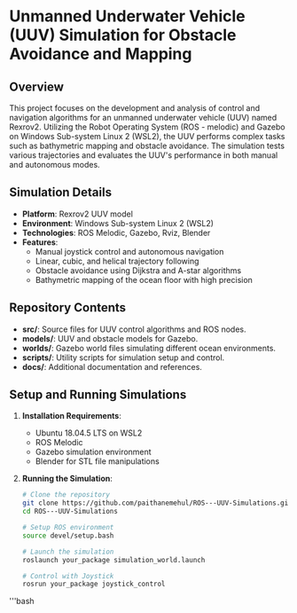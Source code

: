 # Unmanned Underwater Vehicle (UUV) Simulation for Obstacle Avoidance and Mapping

## Overview
This project focuses on the development and analysis of control and navigation algorithms for an unmanned underwater vehicle (UUV) named Rexrov2. Utilizing the Robot Operating System (ROS - melodic) and Gazebo on Windows Sub-system Linux 2 (WSL2), the UUV performs complex tasks such as bathymetric mapping and obstacle avoidance. The simulation tests various trajectories and evaluates the UUV's performance in both manual and autonomous modes.

## Simulation Details
- **Platform**: Rexrov2 UUV model
- **Environment**: Windows Sub-system Linux 2 (WSL2)
- **Technologies**: ROS Melodic, Gazebo, Rviz, Blender
- **Features**:
  - Manual joystick control and autonomous navigation
  - Linear, cubic, and helical trajectory following
  - Obstacle avoidance using Dijkstra and A-star algorithms
  - Bathymetric mapping of the ocean floor with high precision

## Repository Contents
- **src/**: Source files for UUV control algorithms and ROS nodes.
- **models/**: UUV and obstacle models for Gazebo.
- **worlds/**: Gazebo world files simulating different ocean environments.
- **scripts/**: Utility scripts for simulation setup and control.
- **docs/**: Additional documentation and references.

## Setup and Running Simulations
1. **Installation Requirements**:
   - Ubuntu 18.04.5 LTS on WSL2
   - ROS Melodic
   - Gazebo simulation environment
   - Blender for STL file manipulations

2. **Running the Simulation**:
   ```bash
   # Clone the repository
   git clone https://github.com/paithanemehul/ROS---UUV-Simulations.git
   cd ROS---UUV-Simulations

   # Setup ROS environment
   source devel/setup.bash

   # Launch the simulation
   roslaunch your_package simulation_world.launch

   # Control with Joystick
   rosrun your_package joystick_control
  '''bash
  
